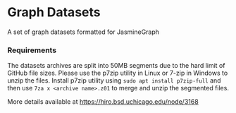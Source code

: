 # Graph Datasets
A set of graph datasets formatted for JasmineGraph

### Requirements
The datasets archives are split into 50MB segments due to the hard limit of GitHub file sizes. Please use the p7zip utility in Linux or 7-zip in Windows to unzip the files. 
Install p7zip utility using `sudo apt install p7zip-full` and then use `7za x <archive name>.z01` to merge and unzip the segmented files.

More details available at https://hiro.bsd.uchicago.edu/node/3168
